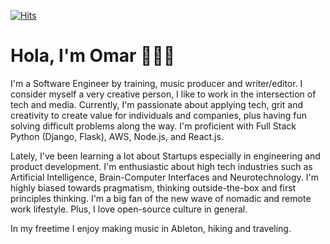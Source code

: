 [![Hits](https://hits.seeyoufarm.com/api/count/incr/badge.svg?url=https%3A%2F%2Fgithub.com%2Fofou&count_bg=%2379C83D&title_bg=%23000000&icon=&icon_color=%23E7E7E7&title=+hits&edge_flat=false)](https://hits.seeyoufarm.com)

# Hola, I'm Omar 👨🏻‍💻

I'm a Software Engineer by training, music producer and writer/editor. I consider myself a very creative person, I like to work in the intersection of tech and media. Currently, I'm passionate about applying tech, grit and creativity to create value for individuals and companies, plus having fun solving difficult problems along the way. I'm proficient with Full Stack Python (Django, Flask), AWS, Node.js, and React.js.

Lately, I've been learning a lot about Startups especially in engineering and product development. I'm enthusiastic about high tech industries such as Artificial Intelligence, Brain-Computer Interfaces and Neurotechnology. I'm highly biased towards pragmatism, thinking outside-the-box and first principles thinking. I'm a big fan of the new wave of nomadic and remote work lifestyle. Plus, I love open-source culture in general.

In my freetime I enjoy making music in Ableton, hiking and traveling.
